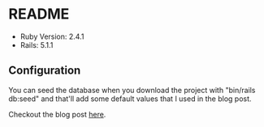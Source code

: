 # README

* Ruby Version: 2.4.1
* Rails: 5.1.1

## Configuration

You can seed the database when you download the project with "bin/rails db:seed" and that'll add some default values that I used in the blog post.

Checkout the blog post [here](https://wp.me/p6HMD8-7N).
